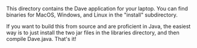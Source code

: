 This directory contains the Dave application for your laptop.  You can find binaries for MacOS, Windows, and Linux in the "install" subdirectory.  

If you want to build this from source and are proficient in Java, the easiest way is to just install the two jar files in the libraries directory, and then compile Dave.java.  That's it!
